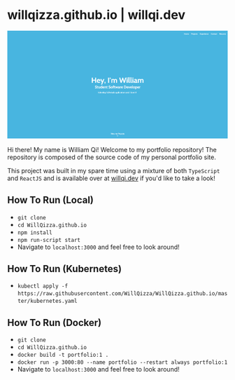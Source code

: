 # willqizza.github.io | willqi.dev

![img](./.github/header.png "William Qi - Software Developer Portfolio")

Hi there! My name is William Qi! Welcome to my portfolio repository! The repository is composed of the source code of my personal portfolio site.

This project was built in my spare time using a mixture of both `TypeScript` and `ReactJS` and is available over at [willqi.dev](https://willqi.dev) if you'd like to take a look!

## How To Run (Local)

- `git clone `
- `cd WillQizza.github.io`
- `npm install`
- `npm run-script start`
- Navigate to `localhost:3000` and feel free to look around!

## How To Run (Kubernetes)

- `kubectl apply -f https://raw.githubusercontent.com/WillQizza/WillQizza.github.io/master/kubernetes.yaml`

## How To Run (Docker)

- `git clone`
- `cd WillQizza.github.io`
- `docker build -t portfolio:1 .`
- `docker run -p 3000:80 --name portfolio --restart always portfolio:1`
- Navigate to `localhost:3000` and feel free to look around!
